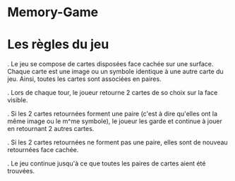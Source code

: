 # Memory-Game

# Les règles du jeu

. Le jeu se compose de cartes disposées face cachée sur une surface. Chaque carte est une image ou un symbole identique à une autre carte du jeu. Ainsi, toutes les cartes sont associées en paires.

. Lors de chaque tour, le joueur retourne 2 cartes de so choix sur la face visible.

. Si les 2 cartes retournées forment une paire (c'est à dire qu'elles ont la même image ou le m^me symbole), le joueur les garde et continue à jouer en retournant 2 autres cartes.

. Si les 2 cartes retournées ne forment pas une paire, elles sont de nouveau retournées face cachée.

. Le jeu continue jusqu'à ce que toutes les paires de cartes aient été trouvées.

